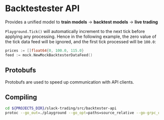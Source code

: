 # Backtestester API
Provides a unified model to **train models** -> **backtest models** -> **live trading**

`Playground.Tick()` will automatically increment to the next tick before applying any processing. Hence in the following example, the zero value of the tick data feed will be ignored, and the first tick processed will be `100.0`:

``` go
prices := []float64{0, 100.0, 115.0}
feed := mock.NewMockBacktesterDataFeed()
```

## Protobufs
Protobufs are used to speed up communication with API clients.

## Compiling
``` bash
cd ${PROJECTS_DIR}/slack-trading/src/backtester-api
protoc --go_out=./playground --go_opt=paths=source_relative --go-grpc_out=./playground --go-grpc_opt=paths=source_relative playground.proto
```